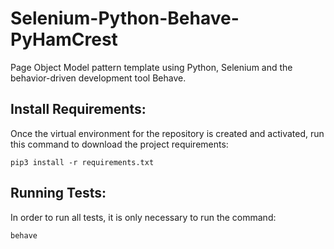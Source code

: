 # Selenium-Python-Behave-PyHamCrest
Page Object Model pattern template using Python, Selenium and the behavior-driven development tool Behave.

## Install Requirements:
Once the virtual environment for the repository is created and activated, run this command to download the project 
requirements: 
``` 
pip3 install -r requirements.txt 
```

## Running Tests:
In order to run all tests, it is only necessary to run the command:
``` 
behave
```
